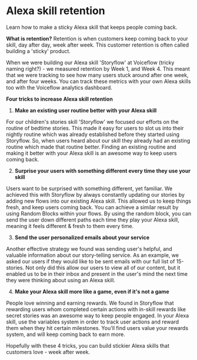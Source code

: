 # Alexa skill retention

Learn how to make a sticky Alexa skill that keeps people coming back.

**What is retention?** Retention is when customers keep coming back to your skill, day after day, week after week. This customer retention is often called building a 'sticky' product. 

When we were building our Alexa skill 'Storyflow' at Voiceflow (tricky naming right?) - we measured retention by Week 1, and Week 4. This meant that we were tracking to see how many users stuck around after one week, and after four weeks. You can track these metrics with your own Alexa skills too with the Voiceflow analytics dashboard.

**Four tricks to increase Alexa skill retention**

1. **Make an existing user routine better with your Alexa skill**

For our children's stories skill 'Storyflow' we focused our efforts on the routine of bedtime stories. This made it easy for users to slot us into their nightly routine which was already established before they started using Storyflow. So, when users heard about our skill they already had an existing routine which made that routine better. Finding an existing routine and making it better with your Alexa skill is an awesome way to keep users coming back.

2. **Surprise your users with something different every time they use your skill**

Users want to be surprised with something different, yet familiar. We achieved this with Storyflow by always constantly updating our stories by adding new flows into our existing Alexa skill. This allowed us to keep things fresh, and keep users coming back. You can achieve a similar result by using Random Blocks within your flows. By using the random block, you can send the user down different paths each time they play your Alexa skill, meaning it feels different & fresh to them every time.

3. **Send the user personalized emails about your service**

Another effective strategy we found was sending user's helpful, and valuable information about our story-telling service. As an example, we asked our users if they would like to be sent emails with our full list of 15-stories. Not only did this allow our users to view all of our content, but it enabled us to be in their inbox and present in the user's mind the next time they were thinking about using an Alexa skill.

4. **Make your Alexa skill more like a game, even if it's not a game**

People love winning and earning rewards. We found in Storyflow that rewarding users whom completed certain actions with in-skill rewards like secret stories was an awesome way to keep people engaged. In your Alexa skill, use the variables system in order to track user actions and reward them when they hit certain milestones. You'll find users value your rewards system, and will keep coming back to earn more.

Hopefully with these 4 tricks, you can build stickier Alexa skills that customers love - week after week.